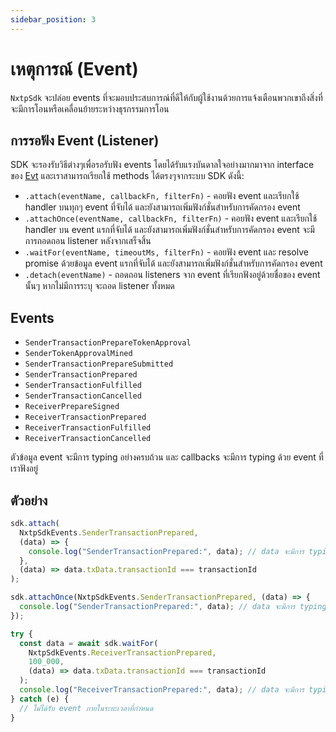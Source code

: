 ```yaml
---
sidebar_position: 3
---
```


# เหตุการณ์ (Event)

`NxtpSdk` จะปล่อย events ที่จะมอบประสบการณ์ที่ดีให้กับผู้ใช้งานด้วยการแจ้งเตือนพวกเขาถึงสิ่งที่จะมีการโอนหรือเคลื่อนย้ายระหว่างธุรกรรมการโอน

## การรอฟัง Event (Listener)

SDK จะรองรับวิธีต่างๆเพื่อรอรับฟัง events โดยได้รับแรงบันดาลใจอย่างมากมาจาก interface ของ [Evt](https://www.evt.land) และเราสามารถเรียกใช้ methods ได้ตรงๆจากระบบ SDK ดังนี้:

- `.attach(eventName, callbackFn, filterFn)` - คอยฟัง event และเรียกใช้ handler บนทุกๆ event ที่จับได้ และยังสามารถเพิ่มฟังก์ชั่นสำหรับการคัดกรอง event
- `.attachOnce(eventName, callbackFn, filterFn)` - คอยฟัง event และเรียกใช้ handler บน event แรกที่จับได้ และยังสามารถเพิ่มฟังก์ชั่นสำหรับการคัดกรอง event จะมีการถอดถอน listener หลังจากเสร็จสิ้น
- `.waitFor(eventName, timeoutMs, filterFn)` - คอยฟัง event และ resolve promise ด้วยข้อมูล event แรกที่จับได้ และยังสามารถเพิ่มฟังก์ชั่นสำหรับการคัดกรอง event
- `.detach(eventName)` - ถอดถอน listeners จาก event ที่เรียกฟังอยู่ด้วยชื่อของ event นั้นๆ หากไม่มีการระบุ จะถอด listener ทั้งหมด

## Events

- `SenderTransactionPrepareTokenApproval`
- `SenderTokenApprovalMined`
- `SenderTransactionPrepareSubmitted`
- `SenderTransactionPrepared`
- `SenderTransactionFulfilled`
- `SenderTransactionCancelled`
- `ReceiverPrepareSigned`
- `ReceiverTransactionPrepared`
- `ReceiverTransactionFulfilled`
- `ReceiverTransactionCancelled`

ตัวข้อมูล event จะมีการ typing อย่างครบถ้วน และ callbacks จะมีการ typing ด้วย event ที่เราฟังอยู่

## ตัวอย่าง

```ts title="การรัน callback บนทุกๆการเรียกใช้สำหรับ transactionId ที่ระบุไว้"
sdk.attach(
  NxtpSdkEvents.SenderTransactionPrepared,
  (data) => {
    console.log("SenderTransactionPrepared:", data); // data จะมีการ typing อย่างครบถ้วน
  },
  (data) => data.txData.transactionId === transactionId
);
```

```ts title="การรัน callback บนการเรียกใช้เพียงครั้งเดียวสำหรับ transactionId ที่ระบุไว้"
sdk.attachOnce(NxtpSdkEvents.SenderTransactionPrepared, (data) => {
  console.log("SenderTransactionPrepared:", data); // data จะมีการ typing อย่างครบถ้วน
});
```

```ts title=การรอรับ event ที่ระบุไว้"
try {
  const data = await sdk.waitFor(
    NxtpSdkEvents.ReceiverTransactionPrepared,
    100_000,
    (data) => data.txData.transactionId === transactionId
  );
  console.log("ReceiverTransactionPrepared:", data); // data จะมีการ typing อย่างครบถ้วน
} catch (e) {
  // ไม่ได้รับ event ภายในระยะเวลาที่กำหนด
}
```
